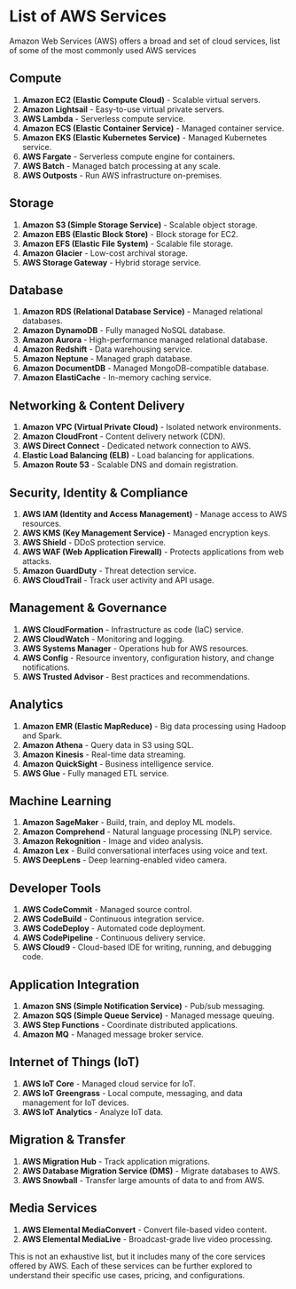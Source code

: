# List of AWS Services

Amazon Web Services (AWS) offers a broad and set of cloud services, list of some of the most commonly used AWS services

## Compute
1. **Amazon EC2 (Elastic Compute Cloud)** - Scalable virtual servers.
2. **Amazon Lightsail** - Easy-to-use virtual private servers.
3. **AWS Lambda** - Serverless compute service.
4. **Amazon ECS (Elastic Container Service)** - Managed container service.
5. **Amazon EKS (Elastic Kubernetes Service)** - Managed Kubernetes service.
6. **AWS Fargate** - Serverless compute engine for containers.
7. **AWS Batch** - Managed batch processing at any scale.
8. **AWS Outposts** - Run AWS infrastructure on-premises.

## Storage
1. **Amazon S3 (Simple Storage Service)** - Scalable object storage.
2. **Amazon EBS (Elastic Block Store)** - Block storage for EC2.
3. **Amazon EFS (Elastic File System)** - Scalable file storage.
4. **Amazon Glacier** - Low-cost archival storage.
5. **AWS Storage Gateway** - Hybrid storage service.

## Database
1. **Amazon RDS (Relational Database Service)** - Managed relational databases.
2. **Amazon DynamoDB** - Fully managed NoSQL database.
3. **Amazon Aurora** - High-performance managed relational database.
4. **Amazon Redshift** - Data warehousing service.
5. **Amazon Neptune** - Managed graph database.
6. **Amazon DocumentDB** - Managed MongoDB-compatible database.
7. **Amazon ElastiCache** - In-memory caching service.

## Networking & Content Delivery
1. **Amazon VPC (Virtual Private Cloud)** - Isolated network environments.
2. **Amazon CloudFront** - Content delivery network (CDN).
3. **AWS Direct Connect** - Dedicated network connection to AWS.
4. **Elastic Load Balancing (ELB)** - Load balancing for applications.
5. **Amazon Route 53** - Scalable DNS and domain registration.

## Security, Identity & Compliance
1. **AWS IAM (Identity and Access Management)** - Manage access to AWS resources.
2. **AWS KMS (Key Management Service)** - Managed encryption keys.
3. **AWS Shield** - DDoS protection service.
4. **AWS WAF (Web Application Firewall)** - Protects applications from web attacks.
5. **Amazon GuardDuty** - Threat detection service.
6. **AWS CloudTrail** - Track user activity and API usage.

## Management & Governance
1. **AWS CloudFormation** - Infrastructure as code (IaC) service.
2. **AWS CloudWatch** - Monitoring and logging.
3. **AWS Systems Manager** - Operations hub for AWS resources.
4. **AWS Config** - Resource inventory, configuration history, and change notifications.
5. **AWS Trusted Advisor** - Best practices and recommendations.

## Analytics
1. **Amazon EMR (Elastic MapReduce)** - Big data processing using Hadoop and Spark.
2. **Amazon Athena** - Query data in S3 using SQL.
3. **Amazon Kinesis** - Real-time data streaming.
4. **Amazon QuickSight** - Business intelligence service.
5. **AWS Glue** - Fully managed ETL service.

## Machine Learning
1. **Amazon SageMaker** - Build, train, and deploy ML models.
2. **Amazon Comprehend** - Natural language processing (NLP) service.
3. **Amazon Rekognition** - Image and video analysis.
4. **Amazon Lex** - Build conversational interfaces using voice and text.
5. **AWS DeepLens** - Deep learning-enabled video camera.

## Developer Tools
1. **AWS CodeCommit** - Managed source control.
2. **AWS CodeBuild** - Continuous integration service.
3. **AWS CodeDeploy** - Automated code deployment.
4. **AWS CodePipeline** - Continuous delivery service.
5. **AWS Cloud9** - Cloud-based IDE for writing, running, and debugging code.

## Application Integration
1. **Amazon SNS (Simple Notification Service)** - Pub/sub messaging.
2. **Amazon SQS (Simple Queue Service)** - Managed message queuing.
3. **AWS Step Functions** - Coordinate distributed applications.
4. **Amazon MQ** - Managed message broker service.

## Internet of Things (IoT)
1. **AWS IoT Core** - Managed cloud service for IoT.
2. **AWS IoT Greengrass** - Local compute, messaging, and data management for IoT devices.
3. **AWS IoT Analytics** - Analyze IoT data.

## Migration & Transfer
1. **AWS Migration Hub** - Track application migrations.
2. **AWS Database Migration Service (DMS)** - Migrate databases to AWS.
3. **AWS Snowball** - Transfer large amounts of data to and from AWS.

## Media Services
1. **AWS Elemental MediaConvert** - Convert file-based video content.
2. **AWS Elemental MediaLive** - Broadcast-grade live video processing.

This is not an exhaustive list, but it includes many of the core services offered by AWS. Each of these services can be further explored to understand their specific use cases, pricing, and configurations.